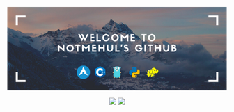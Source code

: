 [![Banner](https://github.com/notmehul/notmehul/blob/master/welcomebanner.png)](https://www.youtube.com/watch?v=dQw4w9WgXcQ)

<p align='center'>
<img src="https://visitor-badge.glitch.me/badge?page_id=notmehul.visitor-badge">
<img src="https://img.shields.io/website?up_color=green&up_message=online&url=https%3A%2F%2Fnotmehul.co">
</p>
